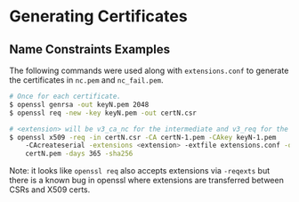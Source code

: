 # Generating Certificates

## Name Constraints Examples

The following commands were used along with `extensions.conf` to generate the
certificates in `nc.pem` and `nc_fail.pem`.

``` bash
# Once for each certificate.
$ openssl genrsa -out keyN.pem 2048
$ openssl req -new -key keyN.pem -out certN.csr

# <extension> will be v3_ca_nc for the intermediate and v3_req for the device.
$ openssl x509 -req -in certN.csr -CA certN-1.pem -CAkey keyN-1.pem
    -CAcreateserial -extensions <extension> -extfile extensions.conf -out
    certN.pem -days 365 -sha256
```

Note: it looks like `openssl req` also accepts extensions via `-reqexts` but
there is a known bug in openssl where extensions are transferred between CSRs
and X509 certs.
